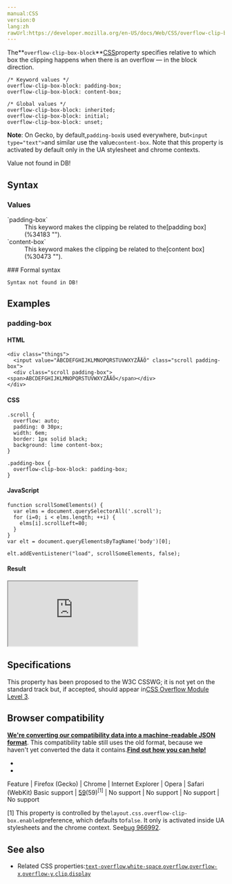 ```yaml
---
manual:CSS
version:0
lang:zh
rawUrl:https://developer.mozilla.org/en-US/docs/Web/CSS/overflow-clip-box-block
---
```






The**`overflow-clip-box-block`**[CSS](%427 "")property specifies relative to which box the clipping happens when there is an overflow — in the block direction.


```
/* Keyword values */
overflow-clip-box-block: padding-box;
overflow-clip-box-block: content-box;

/* Global values */
overflow-clip-box-block: inherited;
overflow-clip-box-block: initial;
overflow-clip-box-block: unset;
```


**Note**: On Gecko, by default,`padding-box`is used everywhere, but`<input type="text">`and similar use the value`content-box`. Note that this property is activated by default only in the UA stylesheet and chrome contexts.




Value not found in DB!


## Syntax<a name="Syntax"></a>

### Values<a name="Values"></a>
<dl><dt id=''>`padding-box`</dt><dd>This keyword makes the clipping be related to the[padding box](%34183 "").</dd><dt id=''>`content-box`</dt><dd>This keyword makes the clipping be related to the[content box](%30473 "").</dd></dl>
### Formal syntax<a name="Formal_syntax"></a>

```
Syntax not found in DB!
```

## Examples<a name="Examples"></a>

### padding-box<a name="padding-box"></a>

#### HTML<a name="HTML"></a>

```
<div class="things">
  <input value="ABCDEFGHIJKLMNOPQRSTUVWXYZÅÄÖ" class="scroll padding-box">
  <div class="scroll padding-box"><span>ABCDEFGHIJKLMNOPQRSTUVWXYZÅÄÖ</span></div>
</div>
```

#### CSS<a name="CSS"></a>

```
.scroll { 
  overflow: auto;
  padding: 0 30px; 
  width: 6em; 
  border: 1px solid black;
  background: lime content-box;
}

.padding-box {
  overflow-clip-box-block: padding-box;
}
```

#### JavaScript<a name="JavaScript"></a>

```
function scrollSomeElements() {
  var elms = document.querySelectorAll('.scroll');
  for (i=0; i < elms.length; ++i) {
    elms[i].scrollLeft=80;
  }
}
var elt = document.queryElementsByTagName('body')[0];

elt.addEventListener("load", scrollSomeElements, false);
```

#### Result<a name="Result"></a>


<iframe src='https://mdn.mozillademos.org/en-US/docs/Mozilla/CSS/overflow-clip-box-block$samples/padding-box?revision=1358999' width='null' height='null'></iframe>



## Specifications<a name="Specifications"></a>


This property has been proposed to the W3C CSSWG; it is not yet on the standard track but, if accepted, should appear in[CSS Overflow Module Level 3](%36439 "The 'CSS Overflow Module Level 3' specification").


## Browser compatibility<a name="Browser_compatibility"></a>


**[We&#39;re converting our compatibility data into a machine-readable JSON format](%3344 "")**. This compatibility table still uses the old format, because we haven&#39;t yet converted the data it contains.**[Find out how you can help!](%3409 "")**


* 
* 

Feature | Firefox (Gecko) | Chrome | Internet Explorer | Opera | Safari (WebKit) 
Basic support | [59](%17090 "Released on undefined.")(59)<sup>[1]</sup> | No support | No support | No support | No support 





[1] This property is controlled by the`layout.css.overflow-clip-box.enabled`preference, which defaults to`false`. It only is activated inside UA stylesheets and the chrome context. See[bug 966992](%36440 "FIXED: Implement overflow-clip-box: content-box").


## See also<a name="See_also"></a>

* Related CSS properties:[`text-overflow`](%34285 "The text-overflow CSS property determines how overflowed content that is not displayed is signaled to users. It can be clipped, display an ellipsis ('…', U+2026 Horizontal Ellipsis), or display a custom string."),[`white-space`](%34286 "The white-space CSS property determines how whitespace inside an element is handled."),[`overflow`](%33028 "The overflow CSS property specifies what to do when an element's content is too large to fit in its block formatting context. It is a shorthand for the overflow-x and overflow-y properties."),[`overflow-x`](%34287 "The overflow-x CSS property specifies whether to clip content, render a scroll bar, or display overflow content of a block-level element, when it overflows at the left and right edges."),[`overflow-y`](%34288 "The overflow-y CSS property specifies whether to clip content, render a scroll bar, or display overflow content of a block-level element, when it overflows at the top and bottom edges."),[`clip`](%29392 "The clip CSS property defines what portion of an element is visible. The clip property applies only to absolutely positioned elements, that is elements with position:absolute or position:fixed."),[`display`](%30836 "The display CSS property specifies the type of rendering box used for an element. In HTML, default display property values are taken from behaviors described in the HTML specifications or from the browser/user default stylesheet. The default value in XML is inline, including SVG elements.")







